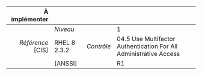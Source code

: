 
|           À implémenter    |    |    |    |
|----------------:|:---|---:|:---|
|                 |*Niveau*|| 1 |
|*Référence* [CIS]| RHEL 8 2.3.2 |*Contrôle*| 04.5 Use Multifactor Authentication For All Administrative Access |
|                 |[ANSSI] || R1 |

